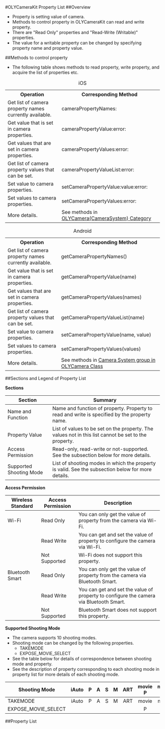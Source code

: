 #OLYCameraKit Property List
##Overview

* Property is setting value of camera.
* Methods to control property in OLYCameraKit can read and write property.
* There are "Read Only" properties and "Read-Write (Writable)" properties.
* The value for a writable property can be changed by specifying property name and property value.

##Methods to control property
* The following table shows methods to read property, write property, and acquire the list of properties etc.

<div class="table-desc-2-2">

<table> 
<caption> iOS </caption>
<tr>
<th>Operation</th>
<th>Corresponding Method</th>
</tr>
<tr>
<td>Get list of camera property names currently available.</td><td class="desc">cameraPropertyNames:</td>
</tr>
<tr>
<td>Get value that is set in camera properties.</td><td class="desc">cameraPropertyValue:error:</td>
</tr>
<tr>
<td>Get values that are set in camera properties.</td><td class="desc">cameraPropertyValues:error:</td>
</tr>
<tr>
<td>Get list of camera property values that can be set.</td><td class="desc">cameraPropertyValueList:error:</td>
</tr>
<tr>
<td>Set value to camera properties.</td><td class="desc">setCameraPropertyValue:value:error:</td>
</tr>
<tr>
<td>Set values to camera properties.</td><td class="desc">setCameraPropertyValues:error:</td>
</tr>
<tr>
<td>More details.</td>
<td class="desc">
See methods in <a href="../apirefiOS/category_o_l_y_camera_07_camera_system_08.html">OLYCamera(CameraSystem) Category</a>
</td>
</tr>
</table>

<table>
<caption>Android</caption>
<tr>
<th>Operation</th>
<th>Corresponding Method</th>
</tr>
<tr>
<td>Get list of camera property names currently available.</td><td class="desc">getCameraPropertyNames()</td>
</tr>
<tr>
<td>Get value that is set in camera properties.</td><td class="desc">getCameraPropertyValue(name)</td>
</tr>
<tr>
<td>Get values that are set in camera properties.</td><td class="desc">getCameraPropertyValues(names)</td>
</tr>
<tr>
<td>Get list of camera property values that can be set.</td><td class="desc">getCameraPropertyValueList(name)</td>
</tr>
<tr>
<td>Set value to camera properties.</td><td class="desc">setCameraPropertyValue(name, value)</td>
</tr>
<tr>
<td>Set values to camera properties.</td><td class="desc">setCameraPropertyValues(values)</td>
</tr>
<tr>
<td>More details.</td><td class="desc">
See methods in <a href="../apirefAndroid/classjp_1_1co_1_1olympus_1_1camerakit_1_1_o_l_y_camera.html#system">Camera System group in OLYCamera Class</a>
</td>
</tr>
</table>

</div>

##Sections and Legend of Property List

**Sections**

<div class="table-desc-2-2">

| Section | Summary |
|--|--|
|Name and Function| Name and function of property.  Property to read and write is specified by the property name.|
|Property Value| List of values to be set on the property.  The values not in this list cannot be set to the  property.|
|Access Permission |Read-only, read-write or not-supported. See the subsection below for more details.|
|Supported Shooting Mode| List of shooting modes in which the property is valid. See the subsection below for more details.|

</div>

**Access Permission**

<div class="table-desc-3">


| Wireless Standard | Access Permission |                                 Description                                  |
|-------------------|-------------------|------------------------------------------------------------------------------|
| Wi-Fi             | Read Only         | You can only get the value of property from the camera via Wi-Fi.            |
|                   | Read Write        | You can get and set the value of property to configure the camera via Wi-Fi. |
|                   | Not Supported     | Wi-Fi does not support this property.                                        |
| Bluetooth Smart               | Read Only         | You can only get the value of property from the camera via Bluetooth Smart.              |
|                   | Read Write        | You can get and set the value of property to configure the camera via Bluetooth Smart.   |
|                   | Not Supported     | Bluetooth Smart does not support this property.                                          |


</div>

**Supported Shooting Mode**

* The camera supports 10 shooting modes.
* Shooting mode can be changed by the following properties.
	* TAKEMODE
	* EXPOSE_MOVIE_SELECT
* See the table below for details of correspondence between shooting mode and property.
* See the description of property corresponding to each shooting mode in property list for more details of each shooting mode.

<div class="table-desc-10-1">

| Shooting Mode           | iAuto     | P     | A     | S     | M     | ART     | movie<br>P     | movie<br>A     | movie<br>S     | movie<br>M     |
| --------------------- | :-------: | :---: | :---: | :---: | :---: | :-----: | :------------: | :------------: | :------------: | :------------: |
| TAKEMODE              | iAuto     | P     | A     | S     | M     | ART     | movie          | movie          | movie          | movie          |
| EXPOSE_MOVIE_SELECT   |           |       |       |       |       |         | P              | A              | S              | M              |

</div>

##Property List
